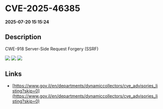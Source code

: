 # CVE-2025-46385

**2025-07-20 15:15:24**

## Description
CWE-918 Server-Side Request Forgery (SSRF)

![](https://img.shields.io/static/v1?label=Score&message=8.6&color=red)
![](https://img.shields.io/static/v1?label=Severity&message=HIGH&color=red)
![](https://img.shields.io/static/v1?label=CWE&message=SSRF&color=green)

## Links
- [https://www.gov.il/en/departments/dynamiccollectors/cve_advisories_listing?skip=0](https://www.gov.il/en/departments/dynamiccollectors/cve_advisories_listing?skip=0)
